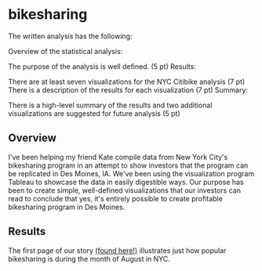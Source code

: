 # bikesharing

The written analysis has the following:

Overview of the statistical analysis:

The purpose of the analysis is well defined. (5 pt)
Results:

There are at least seven visualizations for the NYC Citibike analysis (7 pt)
There is a description of the results for each visualization (7 pt)
Summary:

There is a high-level summary of the results and two additional visualizations are suggested for future analysis (5 pt)

## Overview

I've been helping my friend Kate compile data from New York City's bikesharing program in an attempt to show investors that the program can be replicated in Des Moines, IA. We've been using the visualization program Tableau to showcase the data in easily digestible ways. Our purpose has been to create simple, well-defined visualizations that our investors can read to conclude that yes, it's entirely possible to create profitable bikesharing program in Des Moines. 

## Results

The first page of our story [(found here!)](https://public.tableau.com/app/profile/andy.rutledge/viz/arChallenge14/NYCBikesharingData?publish=yes) illustrates just how popular bikesharing is during the month of August in NYC. 
